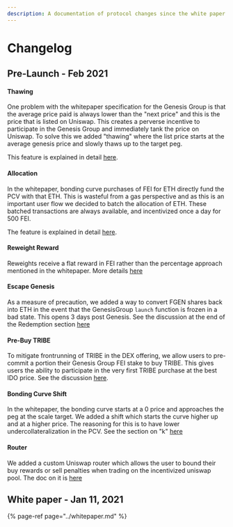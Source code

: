 ```yaml
---
description: A documentation of protocol changes since the white paper release
---
```


# Changelog

## Pre-Launch - Feb 2021

#### Thawing

One problem with the whitepaper specification for the Genesis Group is that the average price paid is always lower than the "next price" and this is the price that is listed on Uniswap. This creates a perverse incentive to participate in the Genesis Group and immediately tank the price on Uniswap. To solve this we added "thawing" where the list price starts at the average genesis price and slowly thaws up to the target peg.

This feature is explained in detail [here](https://github.com/fei-protocol/fei-protocol-core/wiki/BondingCurveOracle).

#### Allocation

In the whitepaper, bonding curve purchases of FEI for ETH directly fund the PCV with that ETH. This is wasteful from a gas perspective and as this is an important user flow we decided to batch the allocation of ETH. These batched transactions are always available, and incentivized once a day for 500 FEI.

The feature is explained in detail [here](https://github.com/fei-protocol/fei-protocol-core/wiki/BondingCurve).

#### Reweight Reward

Reweights receive a flat reward in FEI rather than the percentage approach mentioned in the whitepaper. More details [here](https://github.com/fei-protocol/fei-protocol-core/wiki/EthUniswapPCVController)

#### Escape Genesis

As a measure of precaution, we added a way to convert FGEN shares back into ETH in the event that the GenesisGroup `launch` function is frozen in a bad state. This opens 3 days post Genesis. See the discussion at the end of the Redemption section [here](https://github.com/fei-protocol/fei-protocol-core/wiki/GenesisGroup)

#### Pre-Buy TRIBE

To mitigate frontrunning of TRIBE in the DEX offering, we allow users to pre-commit a portion their Genesis Group FEI stake to buy TRIBE. This gives users the ability to participate in the very first TRIBE purchase at the best IDO price. See the discussion [here](https://github.com/fei-protocol/fei-protocol-core/wiki/GenesisGroup).

#### Bonding Curve Shift

In the whitepaper, the bonding curve starts at a 0 price and approaches the peg at the scale target. We added a shift which starts the curve higher up and at a higher price. The reasoning for this is to have lower undercollateralization in the PCV. See the section on "k" [here](https://github.com/fei-protocol/fei-protocol-core/wiki/EthBondingCurve)

#### Router

We added a custom Uniswap router which allows the user to bound their buy rewards or sell penalties when trading on the incentivized uniswap pool. The doc on it is [here](https://github.com/fei-protocol/fei-protocol-core/wiki/FeiRouter)

## White paper - Jan 11, 2021

{% page-ref page="../whitepaper.md" %}



